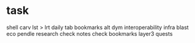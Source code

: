# task
shell
carv
lst > lrt
daily tab
bookmarks
alt
dym
interoperability infra
blast eco
pendle
research
check notes
check bookmarks
layer3 quests
